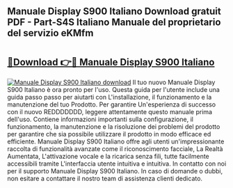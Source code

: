 ## Manuale Display S900 Italiano Download gratuit PDF - Part-S4S Italiano Manuale del proprietario del servizio eKMfm

# <h2><a href="http://dfgjw9.blite.top/?on=Manuale+Display+S900+Italiano">🔗Download 👉🔴 Manuale Display S900 Italiano</a></h2>

[![Manuale Display S900 Italiano download](https://i.imgur.com/lujVjoI.png)](http://dfgjw9.blite.top/?on=Manuale+Display+S900+Italiano)
Il tuo nuovo Manuale Display S900 Italiano è ora pronto per l'uso. Questa guida per l'utente include una guida passo passo per aiutarti con L'installazione, il funzionamento e la manutenzione del tuo Prodotto. Per garantire Un'esperienza di successo con il nuovo REDDDDDDD, leggere attentamente questo manuale prima dell'uso. Contiene informazioni importanti sulla configurazione, il funzionamento, la manutenzione e la risoluzione dei problemi del prodotto per garantire che sia possibile utilizzare il prodotto in modo efficace ed efficiente. Manuale Display S900 Italiano offre agli utenti un'impressionante raccolta di funzionalità avanzate come il riconoscimento facciale, La Realtà Aumentata, L'attivazione vocale e la ricarica senza fili, tutte facilmente accessibili tramite L'interfaccia utente intuitiva e intuitiva. In contatto con noi per il supporto Manuale Display S900 Italiano. In caso di domande o dubbi, non esitare a contattare il nostro team di assistenza clienti dedicato.
